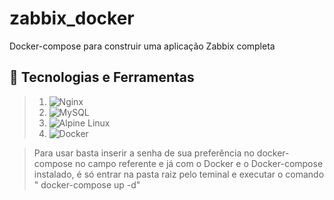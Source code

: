 # zabbix_docker
Docker-compose para construir uma aplicação Zabbix completa

## 🔧 Tecnologias e Ferramentas
>1. ![Nginx](https://img.shields.io/badge/nginx-%23009639.svg?style=for-the-badge&logo=nginx&logoColor=white)
>2. ![MySQL](https://img.shields.io/badge/mysql-%2300f.svg?style=for-the-badge&logo=mysql&logoColor=white)
>3. ![Alpine Linux](https://img.shields.io/badge/Alpine_Linux-%230D597F.svg?style=for-the-badge&logo=alpine-linux&logoColor=white)
>4. ![Docker](https://img.shields.io/badge/docker-%230db7ed.svg?style=for-the-badge&logo=docker&logoColor=white)

> Para usar basta inserir a senha de sua preferência no docker-compose no campo referente e já com o Docker e o Docker-compose instalado, é só entrar na pasta raiz pelo teminal e executar o comando " docker-compose up -d"